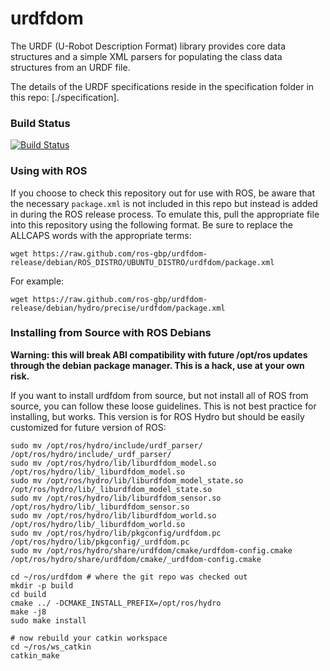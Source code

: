 urdfdom
===========

The URDF (U-Robot Description Format) library provides core data structures and a simple XML parsers for populating the class data structures from an URDF file.

The details of the URDF specifications reside in the specification folder in this repo: [./specification].
  
### Build Status
[![Build Status](https://travis-ci.org/ros/urdfdom.png)](https://travis-ci.org/ros/urdfdom)

### Using with ROS

If you choose to check this repository out for use with ROS, be aware that the necessary ``package.xml`` is not 
included in this repo but instead is added in during the ROS release process. To emulate this, pull the appropriate
file into this repository using the following format. Be sure to replace the ALLCAPS words with the appropriate terms:

```
wget https://raw.github.com/ros-gbp/urdfdom-release/debian/ROS_DISTRO/UBUNTU_DISTRO/urdfdom/package.xml
```

For example:
```
wget https://raw.github.com/ros-gbp/urdfdom-release/debian/hydro/precise/urdfdom/package.xml
```

### Installing from Source with ROS Debians

**Warning: this will break ABI compatibility with future /opt/ros updates through the debian package manager. This is a hack, use at your own risk.**

If you want to install urdfdom from source, but not install all of ROS from source, you can follow these loose guidelines.
This is not best practice for installing, but works.
This version is for ROS Hydro but should be easily customized for future version of ROS:

```
sudo mv /opt/ros/hydro/include/urdf_parser/ /opt/ros/hydro/include/_urdf_parser/
sudo mv /opt/ros/hydro/lib/liburdfdom_model.so /opt/ros/hydro/lib/_liburdfdom_model.so
sudo mv /opt/ros/hydro/lib/liburdfdom_model_state.so /opt/ros/hydro/lib/_liburdfdom_model_state.so
sudo mv /opt/ros/hydro/lib/liburdfdom_sensor.so /opt/ros/hydro/lib/_liburdfdom_sensor.so
sudo mv /opt/ros/hydro/lib/liburdfdom_world.so /opt/ros/hydro/lib/_liburdfdom_world.so
sudo mv /opt/ros/hydro/lib/pkgconfig/urdfdom.pc /opt/ros/hydro/lib/pkgconfig/_urdfdom.pc
sudo mv /opt/ros/hydro/share/urdfdom/cmake/urdfdom-config.cmake /opt/ros/hydro/share/urdfdom/cmake/_urdfdom-config.cmake

cd ~/ros/urdfdom # where the git repo was checked out
mkdir -p build
cd build
cmake ../ -DCMAKE_INSTALL_PREFIX=/opt/ros/hydro
make -j8
sudo make install

# now rebuild your catkin workspace
cd ~/ros/ws_catkin
catkin_make
```
